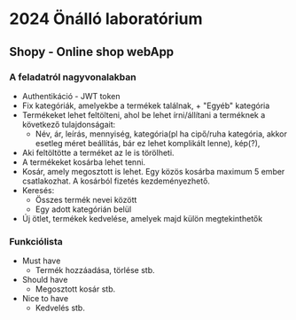 # 2024 Önálló laboratórium
## Shopy - Online shop webApp
### A feladatról nagyvonalakban
- Authentikáció - JWT token
- Fix kategóriák, amelyekbe a termékek találnak, + "Egyéb" kategória
- Termékeket lehet feltölteni, ahol be lehet írni/állítani a terméknek a következő tulajdonságait:
    - Név, ár, leírás, mennyiség, kategória(pl ha cipő/ruha kategória, akkor esetleg méret beállítás, bár ez lehet komplikált lenne), kép(?), 
- Aki feltöltötte a terméket az le is törölheti.
- A termékeket kosárba lehet tenni.
- Kosár, amely megosztott is lehet. Egy közös kosárba maximum 5 ember csatlakozhat. A kosárból fizetés kezdeményezhető.
- Keresés:
    - Összes termék nevei között
    - Egy adott kategórián belül
- Új ötlet, termékek kedvelése, amelyek majd külön megtekinthetők

### Funkciólista
- Must have 
    - Termék hozzáadása, törlése stb.
- Should have
    - Megosztott kosár stb.
- Nice to have
    - Kedvelés stb.

